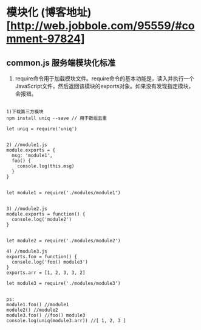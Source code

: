 # 模块化   (博客地址)[http://web.jobbole.com/95559/#comment-97824]

## common.js 服务端模块化标准

1. require命令用于加载模块文件。require命令的基本功能是，读入并执行一个JavaScript文件，然后返回该模块的exports对象。如果没有发现指定模块，会报错。



```

1)下载第三方模块
npm install uniq --save // 用于数组去重

let uniq = require('uniq')


2) //module1.js
module.exports = {
  msg: 'module1',
  foo() {
    console.log(this.msg)
  }
}


let module1 = require('./modules/module1')


3) //module2.js
module.exports = function() {
  console.log('module2')
}


let module2 = require('./modules/module2')

4) //module3.js
exports.foo = function() {
  console.log('foo() module3')
}
exports.arr = [1, 2, 3, 3, 2]

let module3 = require('./modules/module3')


ps: 
module1.foo() //module1
module2() //module2
module3.foo() //foo() module3
console.log(uniq(module3.arr)) //[ 1, 2, 3 ]






